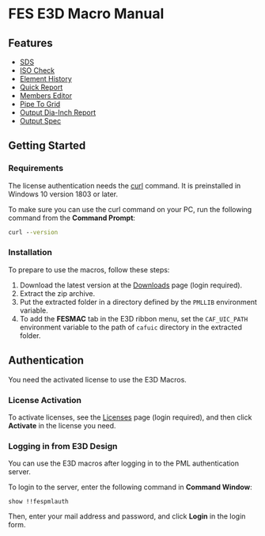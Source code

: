 # FES E3D Macro Manual

## Features

- [SDS](/mac/fessupp/)
- [ISO Check](/mac/fescheck/)
- [Element History](/mac/feshistory/)
- [Quick Report](/mac/fesrep/)
- [Members Editor](/mac/fesmember/)
- [Pipe To Grid](/mac/fesrefdim/)
- [Output Dia-Inch Report](/mac/fesweldrep/)
- [Output Spec](/mac/fesspec/)

## Getting Started

### Requirements

The license authentication needs the [curl](https://curl.se/) command. It is preinstalled in Windows 10 version 1803 or later.

To make sure you can use the curl command on your PC, run the following command from the **Command Prompt**:

```bat
curl --version
```

### Installation

To prepare to use the macros, follow these steps:

1. Download the latest version at the [Downloads](https://api.fes-hd.jp/downloads) page (login required).
2. Extract the zip archive.
3. Put the extracted folder in a directory defined by the `PMLLIB` environment variable.
4. To add the **FESMAC** tab in the E3D ribbon menu, set the `CAF_UIC_PATH` environment variable to the path of `cafuic` directory in the extracted folder.

## Authentication

You need the activated license to use the E3D Macros.

### License Activation

To activate licenses, see the [Licenses](https://api.fes-hd.jp/licenses) page (login required), and then click **Activate** in the license you need.

### Logging in from E3D Design

You can use the E3D macros after logging in to the PML authentication server.

To login to the server, enter the following command in **Command Window**:

```pml
show !!fespmlauth
```

Then, enter your mail address and password, and click **Login** in the login form.
